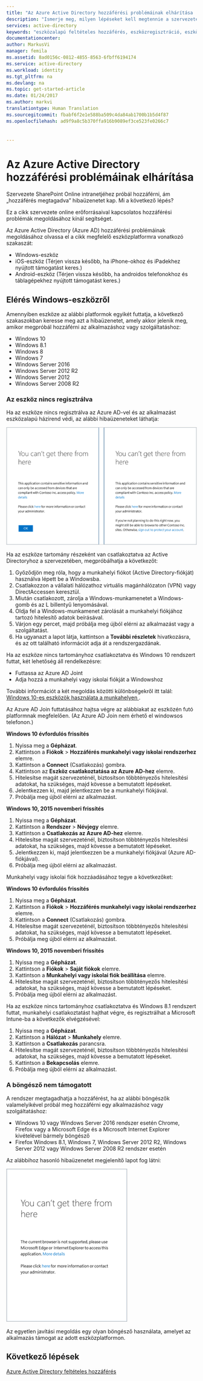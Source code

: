 ```yaml
---
title: "Az Azure Active Directory hozzáférési problémáinak elhárítása | Microsoft Docs"
description: "Ismerje meg, milyen lépéseket kell megtennie a szervezete online erőforrásaival kapcsolatos hozzáférési problémák megoldásához."
services: active-directory
keywords: "eszközalapú feltételes hozzáférés, eszközregisztráció, eszközregisztráció engedélyezése, eszközregisztráció és MDM"
documentationcenter: 
author: MarkusVi
manager: femila
ms.assetid: 8ad0156c-0812-4855-8563-6fbff6194174
ms.service: active-directory
ms.workload: identity
ms.tgt_pltfrm: na
ms.devlang: na
ms.topic: get-started-article
ms.date: 01/24/2017
ms.author: markvi
translationtype: Human Translation
ms.sourcegitcommit: fbabf6f2e1e588ba509c4da84ab1700b1b5d4f87
ms.openlocfilehash: ad9f9a8c5b370ffa916b9089ef3ce523fe0266c7


---
```

# <a name="troubleshooting-for-azure-active-directory-access-issues"></a>Az Azure Active Directory hozzáférési problémáinak elhárítása
Szervezete SharePoint Online intranetjéhez próbál hozzáférni, ám „hozzáférés megtagadva” hibaüzenetet kap. Mi a következő lépés?


Ez a cikk szervezete online erőforrásaival kapcsolatos hozzáférési problémák megoldásához kínál segítséget.

Az Azure Active Directory (Azure AD) hozzáférési problémáinak megoldásához olvassa el a cikk megfelelő eszközplatformra vonatkozó szakaszát:

* Windows-eszköz
* iOS-eszköz (Térjen vissza később, ha iPhone-okhoz és iPadekhez nyújtott támogatást keres.)
* Android-eszköz (Térjen vissza később, ha androidos telefonokhoz és táblagépekhez nyújtott támogatást keres.)

## <a name="access-from-a-windows-device"></a>Elérés Windows-eszközről
Amennyiben eszköze az alábbi platformok egyikét futtatja, a következő szakaszokban keresse meg azt a hibaüzenetet, amely akkor jelenik meg, amikor megpróbál hozzáférni az alkalmazáshoz vagy szolgáltatáshoz:

* Windows 10
* Windows 8.1
* Windows 8
* Windows 7
* Windows Server 2016
* Windows Server 2012 R2
* Windows Server 2012
* Windows Server 2008 R2

### <a name="device-is-not-registered"></a>Az eszköz nincs regisztrálva
Ha az eszköze nincs regisztrálva az Azure AD-vel és az alkalmazást eszközalapú házirend védi, az alábbi hibaüzeneteket láthatja:

![„Innen nem érheti el” üzenetek nem regisztrált eszközök esetén](./media/active-directory-conditional-access-device-remediation/01.png "Forgatókönyv")

Ha az eszköze tartomány részeként van csatlakoztatva az Active Directoryhoz a szervezetében, megpróbálhatja a következőt:

1. Győződjön meg róla, hogy a munkahelyi fiókot (Active Directory-fiókját) használva lépett be a Windowsba.
2. Csatlakozzon a vállalati hálózathoz virtuális magánhálózaton (VPN) vagy DirectAccessen keresztül.
3. Miután csatlakozott, zárolja a Windows-munkamenetet a Windows-gomb és az L billentyű lenyomásával.
4. Oldja fel a Windows-munkamenet zárolását a munkahelyi fiókjához tartozó hitelesítő adatok beírásával.
5. Várjon egy percet, majd próbálja meg újból elérni az alkalmazást vagy a szolgáltatást.
6. Ha ugyanazt a lapot látja, kattintson a **További részletek** hivatkozásra, és az ott található információt adja át a rendszergazdának.

Ha az eszköze nincs tartományhoz csatlakoztatva és Windows 10 rendszert futtat, két lehetőség áll rendelkezésre:

* Futtassa az Azure AD Joint
* Adja hozzá a munkahelyi vagy iskolai fiókját a Windowshoz

További információt a két megoldás közötti különbségekről itt talál: [Windows 10-es eszközök használata a munkahelyen ](active-directory-azureadjoin-windows10-devices.md).

Az Azure AD Join futtatásához hajtsa végre az alábbiakat az eszközén futó platformnak megfelelően. (Az Azure AD Join nem érhető el windowsos telefonon.)

**Windows 10 évfordulós frissítés**

1. Nyissa meg a **Gépházat**.
2. Kattintson a **Fiókok** > **Hozzáférés munkahelyi vagy iskolai rendszerhez** elemre.
3. Kattintson a **Connect** (Csatlakozás) gombra.
4. Kattintson az **Eszköz csatlakoztatása az Azure AD-hez** elemre.
5. Hitelesítse magát szervezeténél, biztosítson többtényezős hitelesítési adatokat, ha szükséges, majd kövesse a bemutatott lépéseket.
6. Jelentkezzen ki, majd jelentkezzen be a munkahelyi fiókjával.
7. Próbálja meg újból elérni az alkalmazást.

**Windows 10, 2015 novemberi frissítés**

1. Nyissa meg a **Gépházat**.
2. Kattintson a **Rendszer** > **Névjegy** elemre.
3. Kattintson a **Csatlakozás az Azure AD-hez** elemre.
4. Hitelesítse magát szervezeténél, biztosítson többtényezős hitelesítési adatokat, ha szükséges, majd kövesse a bemutatott lépéseket.
5. Jelentkezzen ki, majd jelentkezzen be a munkahelyi fiókjával (Azure AD-fiókjával).
6. Próbálja meg újból elérni az alkalmazást.

Munkahelyi vagy iskolai fiók hozzáadásához tegye a következőket:

**Windows 10 évfordulós frissítés**

1. Nyissa meg a **Gépházat**.
2. Kattintson a **Fiókok** > **Hozzáférés munkahelyi vagy iskolai rendszerhez** elemre.
3. Kattintson a **Connect** (Csatlakozás) gombra.
4. Hitelesítse magát szervezeténél, biztosítson többtényezős hitelesítési adatokat, ha szükséges, majd kövesse a bemutatott lépéseket.
5. Próbálja meg újból elérni az alkalmazást.

**Windows 10, 2015 novemberi frissítés**

1. Nyissa meg a **Gépházat**.
2. Kattintson a **Fiókok** > **Saját fiókok** elemre.
3. Kattintson a **Munkahelyi vagy iskolai fiók beállítása** elemre.
4. Hitelesítse magát szervezeténél, biztosítson többtényezős hitelesítési adatokat, ha szükséges, majd kövesse a bemutatott lépéseket.
5. Próbálja meg újból elérni az alkalmazást.

Ha az eszköze nincs tartományhoz csatlakoztatva és Windows 8.1 rendszert futtat, munkahelyi csatlakoztatást hajthat végre, és regisztrálhat a Microsoft Intune-ba a következők elvégzésével:

1. Nyissa meg a **Gépházat**.
2. Kattintson a **Hálózat** > **Munkahely** elemre.
3. Kattintson a **Csatlakozás** parancsra.
4. Hitelesítse magát szervezeténél, biztosítson többtényezős hitelesítési adatokat, ha szükséges, majd kövesse a bemutatott lépéseket.
5. Kattintson a **Bekapcsolás** elemre.
6. Próbálja meg újból elérni az alkalmazást.

### <a name="browser-is-not-supported"></a>A böngésző nem támogatott
A rendszer megtagadhatja a hozzáférést, ha az alábbi böngészők valamelyikével próbál meg hozzáférni egy alkalmazáshoz vagy szolgáltatáshoz:

* Windows 10 vagy Windows Server 2016 rendszer esetén Chrome, Firefox vagy a Microsoft Edge és a Microsoft Internet Explorer kivételével bármely böngésző
* Firefox Windows 8.1, Windows 7, Windows Server 2012 R2, Windows Server 2012 vagy Windows Server 2008 R2 rendszer esetén

Az alábbihoz hasonló hibaüzenetet megjelenítő lapot fog látni:

![„Innen nem érheti el” üzenetek nem támogatott böngészők esetén](./media/active-directory-conditional-access-device-remediation/02.png "Forgatókönyv")

Az egyetlen javítási megoldás egy olyan böngésző használata, amelyet az alkalmazás támogat az adott eszközplatformon.

## <a name="next-steps"></a>Következő lépések
[Azure Active Directory feltételes hozzáférés](active-directory-conditional-access.md)




<!--HONumber=Jan17_HO4-->


